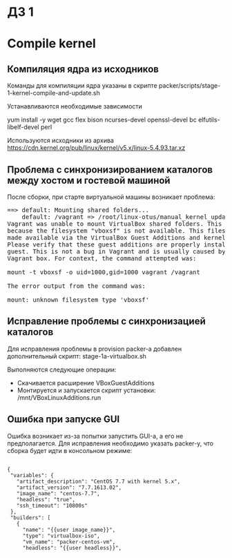 # ДЗ 1
# Compile kernel

## Компиляция ядра из исходников

Команды для компиляции ядра указаны в скрипте packer/scripts/stage-1-kernel-compile-and-update.sh

Устанавливаются необходимые зависимости

yum install -y wget gcc flex bison ncurses-devel openssl-devel bc elfutils-libelf-devel perl

Используются исходники из архива https://cdn.kernel.org/pub/linux/kernel/v5.x/linux-5.4.93.tar.xz


## Проблема с синхронизированием каталогов между хостом и гостевой машиной

После сборки, при старте виртуальной машины возникает проблема:

<pre>
==> default: Mounting shared folders...
    default: /vagrant => /root/linux-otus/manual_kernel_update/test
Vagrant was unable to mount VirtualBox shared folders. This is usually
because the filesystem "vboxsf" is not available. This filesystem is
made available via the VirtualBox Guest Additions and kernel module.
Please verify that these guest additions are properly installed in the
guest. This is not a bug in Vagrant and is usually caused by a faulty
Vagrant box. For context, the command attempted was:

mount -t vboxsf -o uid=1000,gid=1000 vagrant /vagrant

The error output from the command was:

mount: unknown filesystem type 'vboxsf'
</pre>

## Исправление проблемы с синхронизацией каталогов

Для исправления проблемы в provision packer-а добавлен дополнительный скрипт: stage-1a-virtualbox.sh

Выполняются следующие операции:

*  Скачивается расширение VBoxGuestAdditions
*  Монтируется и запускается скрипт установки: /mnt/VBoxLinuxAdditions.run

## Ошибка при запуске GUI

Ошибка возникает из-за попытки запустить GUI-а, а его не предполагается.
Для исправления необходимо указать packer-у, что сборка будет идти в консольном режиме:

<pre><code>
{
 "variables": {
   "artifact_description": "CentOS 7.7 with kernel 5.x",
   "artifact_version": "7.7.1613.02",
   "image_name": "centos-7.7",
   "headless": "true",
   "ssh_timeout": "10800s"
 },
 "builders": [
   {
     "name": "{{user image_name}}",
     "type": "virtualbox-iso",
     "vm_name": "packer-centos-vm",
     "headless": "{{user headless}}",
</code></pre>


